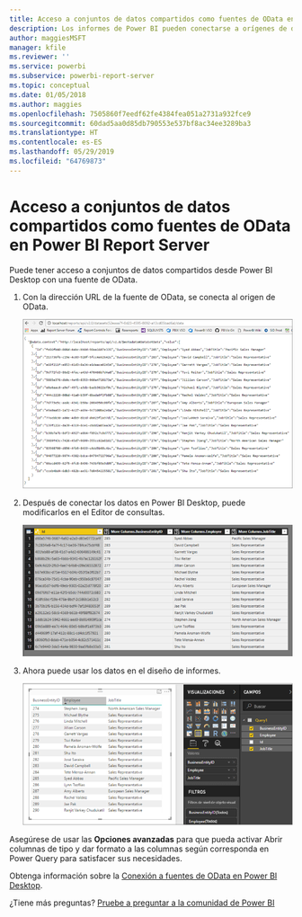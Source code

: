```yaml
---
title: Acceso a conjuntos de datos compartidos como fuentes de OData en Power BI Report Server
description: Los informes de Power BI pueden conectarse a orígenes de datos diferentes. En función de cómo se usan los datos, hay disponibles diferentes orígenes de datos.
author: maggiesMSFT
manager: kfile
ms.reviewer: ''
ms.service: powerbi
ms.subservice: powerbi-report-server
ms.topic: conceptual
ms.date: 01/05/2018
ms.author: maggies
ms.openlocfilehash: 7505860f7eedf62fe4384fea051a2731a932fce9
ms.sourcegitcommit: 60dad5aa0d85db790553e537bf8ac34ee3289ba3
ms.translationtype: HT
ms.contentlocale: es-ES
ms.lasthandoff: 05/29/2019
ms.locfileid: "64769873"
---
```

# <a name="accessing-shared-datasets-as-odata-feeds-in-power-bi-report-server"></a>Acceso a conjuntos de datos compartidos como fuentes de OData en Power BI Report Server
Puede tener acceso a conjuntos de datos compartidos desde Power BI Desktop con una fuente de OData.

1. Con la dirección URL de la fuente de OData, se conecta al origen de OData.
   
    ![Origen de la fuente de OData de Report Server](media/access-dataset-odata/report-server-odata-feed.png)
2. Después de conectar los datos en Power BI Desktop, puede modificarlos en el Editor de consultas.
   
    ![Editor de consultas de Power BI Desktop con fuente de OData](media/access-dataset-odata/report-server-odata-results-query-editor.png)
3. Ahora puede usar los datos en el diseño de informes.
   
    ![Diseño de informes de Power BI Desktop con una fuente de OData](media/access-dataset-odata/report-server-odata-power-bi-desktop-report-design.png)

Asegúrese de usar las **Opciones avanzadas** para que pueda activar Abrir columnas de tipo y dar formato a las columnas según corresponda en Power Query para satisfacer sus necesidades.

Obtenga información sobre la [Conexión a fuentes de OData en Power BI Desktop](../desktop-connect-odata.md).

¿Tiene más preguntas? [Pruebe a preguntar a la comunidad de Power BI](https://community.powerbi.com/)

